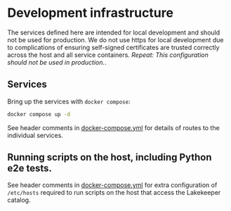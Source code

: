 # Development infrastructure

The services defined here are intended for local development and should not be used for production.
We do not use https for local development due to complications of ensuring self-signed
certificates are trusted correctly across the host and all service containers.
*Repeat: This configuration should not be used in production.*.

## Services

Bring up the services with `docker compose`:

```sh
docker compose up -d
```

See header comments in [docker-compose.yml](./docker-compose.yml) for details of routes to the
individual services.

## Running scripts on the host, including Python e2e tests.

See header comments in [docker-compose.yml](./docker-compose.yml) for extra configuration of
`/etc/hosts` required to run scripts on the host that access the Lakekeeper catalog.
